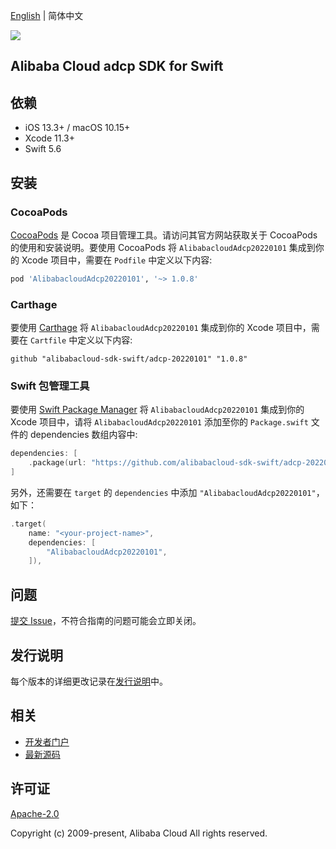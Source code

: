 [English](README.md) | 简体中文

![](https://aliyunsdk-pages.alicdn.com/icons/AlibabaCloud.svg)

## Alibaba Cloud adcp SDK for Swift

## 依赖

- iOS 13.3+ / macOS 10.15+
- Xcode 11.3+
- Swift 5.6

## 安装

### CocoaPods

[CocoaPods](https://cocoapods.org) 是 Cocoa 项目管理工具。请访问其官方网站获取关于 CocoaPods 的使用和安装说明。要使用 CocoaPods 将 `AlibabacloudAdcp20220101` 集成到你的 Xcode 项目中，需要在 `Podfile` 中定义以下内容:

```ruby
pod 'AlibabacloudAdcp20220101', '~> 1.0.8'
```

### Carthage

要使用 [Carthage](https://github.com/Carthage/Carthage) 将 `AlibabacloudAdcp20220101` 集成到你的 Xcode 项目中，需要在 `Cartfile` 中定义以下内容:

```ogdl
github "alibabacloud-sdk-swift/adcp-20220101" "1.0.8"
```

### Swift 包管理工具

要使用 [Swift Package Manager](https://swift.org/package-manager/) 将 `AlibabacloudAdcp20220101` 集成到你的 Xcode 项目中，请将 `AlibabacloudAdcp20220101` 添加至你的 `Package.swift` 文件的 dependencies 数组内容中:

```swift
dependencies: [
    .package(url: "https://github.com/alibabacloud-sdk-swift/adcp-20220101.git", from: "1.0.8")
]
```

另外，还需要在 `target` 的 `dependencies` 中添加 `"AlibabacloudAdcp20220101"`，如下：

```swift
.target(
    name: "<your-project-name>",
    dependencies: [
        "AlibabacloudAdcp20220101",
    ]),
```

## 问题

[提交 Issue](https://github.com/alibabacloud-sdk-swift/adcp-20220101/issues/new)，不符合指南的问题可能会立即关闭。

## 发行说明

每个版本的详细更改记录在[发行说明](./ChangeLog.txt)中。

## 相关

* [开发者门户](https://next.api.aliyun.com/home)
* [最新源码](https://github.com/alibabacloud-sdk-swift/adcp-20220101)

## 许可证

[Apache-2.0](http://www.apache.org/licenses/LICENSE-2.0)

Copyright (c) 2009-present, Alibaba Cloud All rights reserved.
